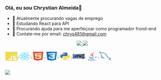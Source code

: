 ### Olá, eu sou Chrystian Almeida👋

- 🔭 Atualmente procurando vagas de emprego
- 🌱 Estudando React para API
- 👯 Procurando ajuda para me aperfeiçoar como programador frond-end
- 🤔 Contate-me por email: chrys481@gmail.com

<div align="center">
  <a href="https://github.com/chrys48116">
  <img height="190em" src="https://github-readme-stats.vercel.app/api?username=chrys48116&show_icons=true&theme=blue-green&include_all_commits=true&count_private=true"/>
  <img height="190em" src="https://github-readme-stats.vercel.app/api/top-langs/?username=chrys48116&layout=compact&langs_count=7&theme=blue-green"/>
</div>

  <div style="display: inline_block"><br>
  <img align="center" alt="Chrys-Js" height="30" width="40" src="https://raw.githubusercontent.com/devicons/devicon/master/icons/javascript/javascript-plain.svg">
  <img align="center" alt="Chrys-React" height="30" width="40" src="https://raw.githubusercontent.com/devicons/devicon/master/icons/react/react-original.svg">
  <img align="center" alt="Chrys-HTML" height="30" width="40" src="https://raw.githubusercontent.com/devicons/devicon/master/icons/html5/html5-original.svg">
  <img align="center" alt="Chrys-CSS" height="30" width="40" src="https://raw.githubusercontent.com/devicons/devicon/master/icons/css3/css3-original.svg">
  <img align="center" alt="Chrys-Python" height="30" width="40" src="https://raw.githubusercontent.com/devicons/devicon/master/icons/python/python-original.svg">
  <img align="center" alt="Chrys-PHP" height="30" width="40" src="https://raw.githubusercontent.com/devicons/devicon/master/icons/php/php-original.svg">
  <img align="center" alt="Chrys-Java" height="30" width="40" src="https://raw.githubusercontent.com/devicons/devicon/master/icons/java/java-original.svg">
  <img align="center" alt="Chrys-Mysql" height="30" width="40" src="https://raw.githubusercontent.com/devicons/devicon/master/icons/mysql/mysql-original.svg">
</div>
  
  ##
  <div>
  <a href="https://www.linkedin.com/in/chrystian-almeida-b8a6a5191/" target="_blank"><img src="https://img.shields.io/badge/-LinkedIn-%230077B5?style=for-the-badge&logo=linkedin&logoColor=white" target="_blank"></a>
  </div>
